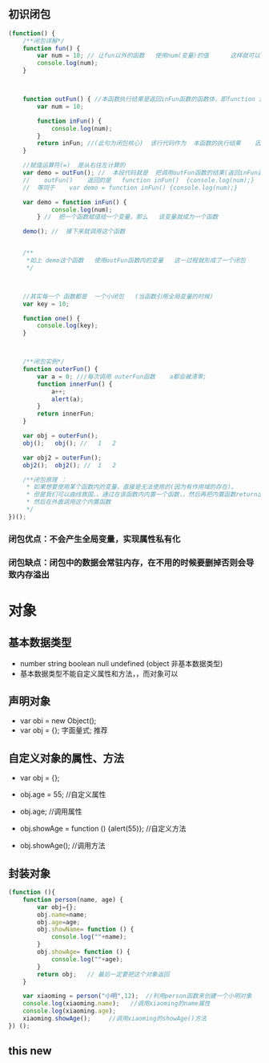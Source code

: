 ## 初识闭包
```javascript
(function() {
    /**闭包详解*/
    function fun() {
        var num = 10; // 让fun以外的函数   使用num(变量)的值      这样就可以创建闭包
        console.log(num);
    }



    function outFun() { //本函数执行结果是返回inFun函数的函数体，即function inFun()  {console.log(num);}
        var num = 10;

        function inFun() {
            console.log(num);
        }
        return inFun; //(此句为闭包核心)  该行代码作为  本函数的执行结果    因为函数不调用是不会执行的
    }

    //赋值运算符(=)  是从右往左计算的
    var demo = outFun(); //  本段代码就是  把调用outFun函数的结果(返回inFun函数的函数体)  赋值给demo
    //    outFun()    返回的是   function inFun()  {console.log(num);}
    //  等同于    var demo = function inFun() {console.log(num);}

    var demo = function inFun() {
            console.log(num);
        } //  把一个函数赋值给一个变量，那么   该变量就成为一个函数

    demo(); //  接下来就调用这个函数


    /**
     *如上 demo这个函数   使用outFun函数内的变量   这一过程就形成了一个闭包
     */



    //其实每一个 函数都是  一个小闭包   (当函数引用全局变量的时候)
    var key = 10;

    function one() {
        console.log(key);
    }



    /**闭包实例*/
    function outerFun() {
        var a = 0; ///每次调用 outerFun函数    a都会被清零;
        function innerFun() {
            a++;
            alert(a);
        }
        return innerFun;
    }

    var obj = outerFun();
    obj();   obj(); //   1   2

    var obj2 = outerFun();
    obj2();  obj2(); //  1   2

    /**闭包原理 ：
     * 如果想要使用某个函数内的变量，直接是无法使用的(因为有作用域的存在)。
     * 但是我们可以曲线救国，，通过在该函数内内置一个函数，，然后再把内置函数return出来，
     * 然后在外面调用这个内置函数
     */
})();
```
### 闭包优点：不会产生全局变量，实现属性私有化
### 闭包缺点：闭包中的数据会常驻内存，在不用的时候要删掉否则会导致内存溢出

# 对象

## 基本数据类型
* number string boolean null undefined (object 非基本数据类型)
* 基本数据类型不能自定义属性和方法，，而对象可以

## 声明对象
* var obi = new Object();
* var obj = {};    字面量式;  推荐

## 自定义对象的属性、方法
* var obj = {};

* obj.age = 55;     //自定义属性
* obj.age;     //调用属性

* obj.showAge = function () {alert(55)};    //自定义方法
* obj.showAge();   //调用方法

## 封装对象
```javascript
(function (){
    function person(name, age) {
        var obj={};
        obj.name=name;
        obj.age=age;
        obj.showName= function () {
            console.log(""+name);
        }
        obj.showAge= function () {
            console.log(""+age);
        }
        return obj;   // 最后一定要把这个对象返回
    }

    var xiaoming = person("小明",12);  //利用person函数来创建一个小明对象
    console.log(xiaoming.name);   //调用xiaoming的name属性
    console.log(xiaoming.age);
    xiaoming.showAge();     //调用xiaoming的showAge()方法
}) ();
```

## this new 
```javascript

